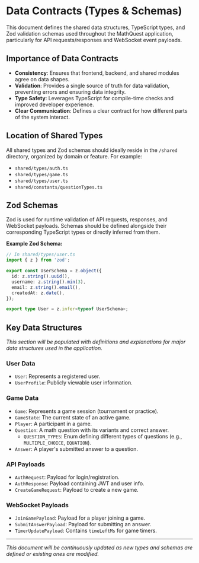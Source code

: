 # Data Contracts (Types & Schemas)

This document defines the shared data structures, TypeScript types, and Zod validation schemas used throughout the MathQuest application, particularly for API requests/responses and WebSocket event payloads.

## Importance of Data Contracts

-   **Consistency**: Ensures that frontend, backend, and shared modules agree on data shapes.
-   **Validation**: Provides a single source of truth for data validation, preventing errors and ensuring data integrity.
-   **Type Safety**: Leverages TypeScript for compile-time checks and improved developer experience.
-   **Clear Communication**: Defines a clear contract for how different parts of the system interact.

## Location of Shared Types

All shared types and Zod schemas should ideally reside in the `/shared` directory, organized by domain or feature. For example:

-   `shared/types/auth.ts`
-   `shared/types/game.ts`
-   `shared/types/user.ts`
-   `shared/constants/questionTypes.ts`

## Zod Schemas

Zod is used for runtime validation of API requests, responses, and WebSocket payloads. Schemas should be defined alongside their corresponding TypeScript types or directly inferred from them.

**Example Zod Schema:**

```typescript
// In shared/types/user.ts
import { z } from 'zod';

export const UserSchema = z.object({
  id: z.string().uuid(),
  username: z.string().min(3),
  email: z.string().email(),
  createdAt: z.date(),
});

export type User = z.infer<typeof UserSchema>;
```

## Key Data Structures

_This section will be populated with definitions and explanations for major data structures used in the application._

### User Data

-   `User`: Represents a registered user.
-   `UserProfile`: Publicly viewable user information.

### Game Data

-   `Game`: Represents a game session (tournament or practice).
-   `GameState`: The current state of an active game.
-   `Player`: A participant in a game.
-   `Question`: A math question with its variants and correct answer.
    -   `QUESTION_TYPES`: Enum defining different types of questions (e.g., `MULTIPLE_CHOICE`, `EQUATION`).
-   `Answer`: A player's submitted answer to a question.

### API Payloads

-   `AuthRequest`: Payload for login/registration.
-   `AuthResponse`: Payload containing JWT and user info.
-   `CreateGameRequest`: Payload to create a new game.

### WebSocket Payloads

-   `JoinGamePayload`: Payload for a player joining a game.
-   `SubmitAnswerPayload`: Payload for submitting an answer.
-   `TimerUpdatePayload`: Contains `timeLeftMs` for game timers.

---

_This document will be continuously updated as new types and schemas are defined or existing ones are modified._
